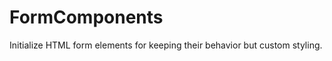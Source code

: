 FormComponents
==============

Initialize HTML form elements for keeping their behavior but custom styling.
